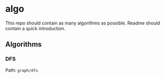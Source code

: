 # algo

This repo should contain as many algorithms as possible. Readme should contain a quick introduction.

## Algorithms

### DFS

Path: `graph/dfs`
